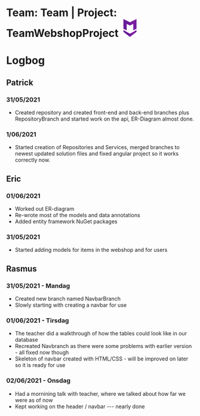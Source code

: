 # Team: Team | Project: TeamWebshopProject ![alt text](https://github.com/adam-p/markdown-here/raw/master/src/common/images/icon48.png "Logo Title Text 1")

# Logbog
## Patrick
### 31/05/2021
- Created repository and created front-end and back-end branches plus RepositoryBranch and started work on the api, ER-Diagram almost done.

### 1/06/2021
- Started creation of Repositories and Services, merged branches to newest updated solution files and fixed angular project so it works correctly now.

## Eric
### 01/06/2021
- Worked out ER-diagram 
- Re-wrote most of the models and data annotations
- Added entity framework NuGet packages

### 31/05/2021
- Started adding models for items in the webshop and for users

## Rasmus
### 31/05/2021 - Mandag
<ul>
	<li>Created new branch named NavbarBranch</li>
	<li>Slowly starting with creating a navbar for use</li>	
</ul>

### 01/06/2021 - Tirsdag
<ul>
	<li>The teacher did a walkthrough of how the tables could look like in our database</li>
	<li>Recreated Navbranch as there were some problems with earlier version - all fixed now though</li>
	<li>Skeleton of navbar created with HTML/CSS - will be improved on later so it is ready for use</li>
</ul>

### 02/06/2021 - Onsdag
<ul>
	<li>Had a mornining talk with teacher, where we talked about how far we were as of now</li>
	<li>Kept working on the header / navbar --- nearly done</li>
</ul>
	
